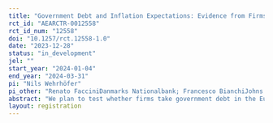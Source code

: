 ```yaml
---
title: "Government Debt and Inflation Expectations: Evidence from Firms "
rct_id: "AEARCTR-0012558"
rct_id_num: "12558"
doi: "10.1257/rct.12558-1.0"
date: "2023-12-28"
status: "in_development"
jel: ""
start_year: "2024-01-04"
end_year: "2024-03-31"
pi: "Nils Wehrhöfer"
pi_other: "Renato FacciniDanmarks Nationalbank; Francesco BianchiJohns Hopkins University; Leonardo MelosiUniversity of Warwick"
abstract: "We plan to test whether firms take government debt in the Eurozone into account when forming their inflation expectations. The fiscal theory of the price level suggests that economic agents believe that higher levels of government debt lead to higher inflation expectations since the monetary authority is also concerned with reducing the debt burden of the government. We plan to inform random subsets of German firms with different scenarios for the future path of government debt in France, Italy and Spain. Informing firms about non-German debt allows us to isolate the effect of higher debt levels through the monetary authority only since German firms are affected by ECB policy, but not directly by potential fiscal measures of the French, Italien and Spanish government."
layout: registration
---
```



